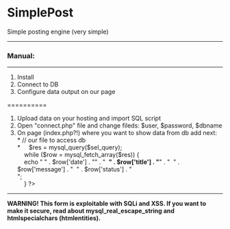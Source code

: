 SimplePost
==========

Simple posting engine (very simple)
<hr />


<h3>Manual:</h3>
<hr />

 <ol>
  <li> Install</li>
  <li> Connect to DB</li>
  <li> Configure data output on our page</li>
 </ol>
  
  
==========
 
 <ol>
  <li> Upload data on your hosting and import SQL script</li>
  <li> Open "connect.php" file and change fileds: $user, $password, $dbname</li>
  <li> On page (index.php?!) where you want to show data from db add next:
       <br> * <?php include "post.php" ?> // our file to access db
       <br> * <?php $sel_query = 'SELECT * FROM BlogDB ORDER BY id DESC LIMIT 5'; // order by id desc limit 5 Will show last 5 posts
       <br> &nbsp;&nbsp;&nbsp; $res = mysql_query($sel_query);
       <br> &nbsp;&nbsp;&nbsp; while ($row = mysql_fetch_array($res)) {
       <br> &nbsp;&nbsp;&nbsp; echo "<span> " . $row['date'] . "</span>" . "&nbsp;<span> <b>" . $row['title'] . "</b></span>" . "&nbsp;&nbsp;" . $row['message'] . "&nbsp;&nbsp;" . $row['status'] . "<br />";
       <br> &nbsp;&nbsp;&nbsp; } ?>
  </li>
 </ol>
 
 * * *
 
 <b>WARNING! This form is exploitable with SQLi and XSS. If you want to make it secure, read about mysql_real_escape_string and htmlspecialchars (htmlentities).</b>
